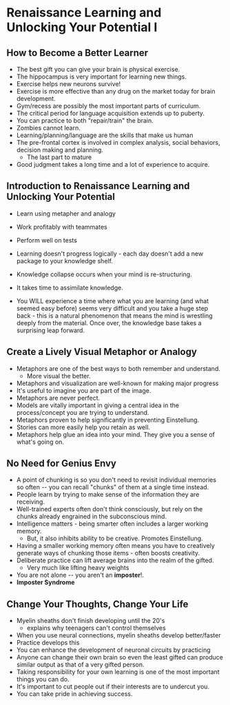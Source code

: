 # Renaissance Learning and Unlocking Your Potential I

## How to Become a Better Learner

* The best gift you can give your brain is physical exercise.
* The hippocampus is very important for learning new things.
* Exercise helps new neurons survive!
* Exercise is more effective than any drug on the market today for brain development.
* Gym/recess are possibly the most important parts of curriculum.
* The critical period for language acquisition extends up to puberty.
* You can practice to both "repair/train" the brain.
* Zombies cannot learn. 
* Learning/planning/language are the skills that make us human
* The pre-frontal cortex is involved in complex analysis, social behaviors, 
  decision making and planning.
    - The last part to mature
* Good judgment takes a long time and a lot of experience to acquire.

## Introduction to Renaissance Learning and Unlocking Your Potential

* Learn using metapher and analogy
* Work profitably with teammates
* Perform well on tests

* Learning doesn't progress logically - each day doesn't add a new package to
  your knowledge shelf.
* Knowledge collapse occurs when your mind is re-structuring.
* It takes time to assimilate knowledge.
* You WILL experience a time where what you are learning (and what seemed easy
  before) seems very difficult and you take a huge step back - this is a 
  natural phenomenon that means the mind is wrestling deeply from the material.
  Once over, the knowledge base takes a surprising leap forward.

## Create a Lively Visual Metaphor or Analogy

* Metaphors are one of the best ways to both remember and understand. 
    - More visual the better.
* Metaphors and visualization are well-known for making major progress
* It's useful to imagine you are part of the image.
* Metaphors are never perfect.
* Models are vitally important in giving a central idea in the process/concept
  you are trying to understand.
* Metaphors proven to help significantly in preventing Einstellung.
* Stories can more easily help you retain as well.
* Metaphors help glue an idea into your mind. They give you a sense of what's
  going on.

## No Need for Genius Envy

* A point of chunking is so you don't need to revisit individual memories so
  often -- you can recall "chunks" of them at a single time instead.
* People learn by trying to make sense of the information they are receiving.
* Well-trained experts often don't think consciously, but rely on the chunks
  already engrained in the subconscious mind.
* Intelligence matters - being smarter often includes a larger working memory.
    - But, it also inhibits ability to be creative. Promotes Einstellung.
* Having a smaller working memory often means you have to creatively generate
  ways of chunking those items - often boosts creativity.
* Deliberate practice can lift average brains into the realm of the gifted.
    - Very much like lifting heavy weights
* You are not alone -- you aren't an **imposter**!.
* **Imposter Syndrome**

## Change Your Thoughts, Change Your Life

* Myelin sheaths don't finish developing until the 20's
    - explains why teenagers can't control themselves
* When you use neural connections, myelin sheaths develop better/faster
* Practice develops this
* You can enhance the development of neuronal circuits by practicing
* Anyone can change their own brain so even the least gifted can produce 
  similar output as that of a very gifted person.
* Taking responsibility for your own learning is one of the most important
  things you can do.
* It's important to cut people out if their interests are to undercut you.
* You can take pride in achieving success.
